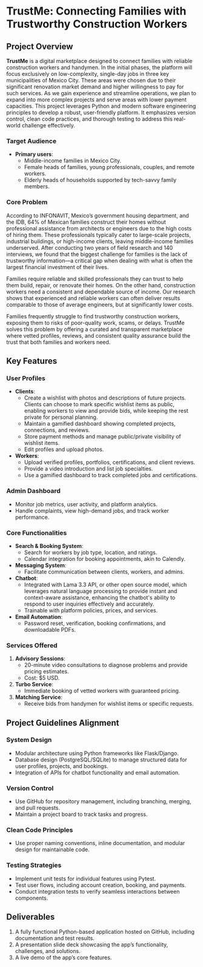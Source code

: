 # TrustMe: Connecting Families with Trustworthy Construction Workers

## Project Overview

**TrustMe** is a digital marketplace designed to connect families with reliable construction workers and handymen. In the initial phases, the platform will focus exclusively on low-complexity, single-day jobs in three key municipalities of Mexico City. These areas were chosen due to their significant renovation market demand and higher willingness to pay for such services. As we gain experience and streamline operations, we plan to expand into more complex projects and serve areas with lower payment capacities. This project leverages Python and modern software engineering principles to develop a robust, user-friendly platform. It emphasizes version control, clean code practices, and thorough testing to address this real-world challenge effectively.

### Target Audience

- **Primary users**:
  - Middle-income families in Mexico City.
  - Female heads of families, young professionals, couples, and remote workers.
  - Elderly heads of households supported by tech-savvy family members.

### Core Problem

According to INFONAVIT, Mexico’s government housing department, and the IDB, 64% of Mexican families construct their homes without professional assistance from architects or engineers due to the high costs of hiring them. These professionals typically cater to large-scale projects, industrial buildings, or high-income clients, leaving middle-income families underserved. After conducting two years of field research and 140 interviews, we found that the biggest challenge for families is the lack of trustworthy information—a critical gap when dealing with what is often the largest financial investment of their lives.

Families require reliable and skilled professionals they can trust to help them build, repair, or renovate their homes. On the other hand, construction workers need a consistent and dependable source of income. Our research shows that experienced and reliable workers can often deliver results comparable to those of average engineers, but at significantly lower costs.

Families frequently struggle to find trustworthy construction workers, exposing them to risks of poor-quality work, scams, or delays. TrustMe solves this problem by offering a curated and transparent marketplace where vetted profiles, reviews, and consistent quality assurance build the trust that both families and workers need.

## Key Features

### User Profiles

- **Clients**:
  - Create a wishlist with photos and descriptions of future projects. Clients can choose to mark specific wishlist items as public, enabling workers to view and provide bids, while keeping the rest private for personal planning.
  - Maintain a gamified dashboard showing completed projects, connections, and reviews.
  - Store payment methods and manage public/private visibility of wishlist items.
  - Edit profiles and upload photos.
- **Workers**:
  - Upload verified profiles, portfolios, certifications, and client reviews.
  - Provide a video introduction and list job specialties.
  - Use a gamified dashboard to track completed jobs and certifications.

### Admin Dashboard

- Monitor job metrics, user activity, and platform analytics.
- Handle complaints, view high-demand jobs, and track worker performance.

### Core Functionalities

- **Search & Booking System**:
  - Search for workers by job type, location, and ratings.
  - Calendar integration for booking appointments, akin to Calendly.
- **Messaging System**:
  - Facilitate communication between clients, workers, and admins.
- **Chatbot**:
  - Integrated with Lama 3.3 API, or other open source model, which leverages natural language processing to provide instant and context-aware assistance, enhancing the chatbot's ability to respond to user inquiries effectively and accurately.
  - Trainable with platform policies, prices, and services.
- **Email Automation**:
  - Password reset, verification, booking confirmations, and downloadable PDFs.

### Services Offered

1. **Advisory Sessions**:
   - 20-minute video consultations to diagnose problems and provide pricing estimates.
   - Cost: \$5 USD.
2. **Turbo Service**:
   - Immediate booking of vetted workers with guaranteed pricing.
3. **Matching Service**:
   - Receive bids from handymen for wishlist items or specific requests.

## Project Guidelines Alignment

### System Design

- Modular architecture using Python frameworks like Flask/Django.
- Database design (PostgreSQL/SQLite) to manage structured data for user profiles, projects, and bookings.
- Integration of APIs for chatbot functionality and email automation.

### Version Control

- Use GitHub for repository management, including branching, merging, and pull requests.
- Maintain a project board to track tasks and progress.

### Clean Code Principles

- Use proper naming conventions, inline documentation, and modular design for maintainable code.

### Testing Strategies

- Implement unit tests for individual features using Pytest.
- Test user flows, including account creation, booking, and payments.
- Conduct integration tests to verify seamless interactions between components.

## Deliverables

1. A fully functional Python-based application hosted on GitHub, including documentation and test results.
2. A presentation slide deck showcasing the app’s functionality, challenges, and solutions.
3. A live demo of the app’s core features.

